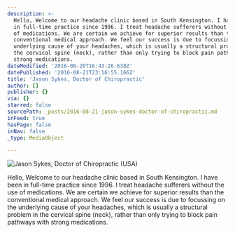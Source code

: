 ```yaml
---
description: >-
  Hello, Welcome to our headache clinic based in South Kensington. I have been
  in full-time practice since 1996. I treat headache sufferers without the use
  of medications. We are certain we achieve for superior results than the
  conventional medical approach. We feel our success is due to focussing on the
  underlying cause of your headaches, which is usually a structural problem in
  the cervical spine (neck), rather than only trying to block pain pathways with
  strong medications. 
dateModified: '2016-08-20T16:43:26.638Z'
datePublished: '2016-08-21T23:16:55.166Z'
title: 'Jason Sykes, Doctor of Chiropractic'
author: []
publisher: {}
via: {}
starred: false
sourcePath: _posts/2016-08-21-jason-sykes-doctor-of-chiropractic.md
inFeed: true
hasPage: false
inNav: false
_type: MediaObject

---
```

![Jason Sykes, Doctor of Chiropractic (USA)](https://the-grid-user-content.s3-us-west-2.amazonaws.com/b2070d57-83b6-440c-bb8d-2e42cd5d4a21.jpg)

Hello, Welcome to our headache clinic based in South Kensington. I have been in full-time practice since 1996\. I treat headache sufferers without the use of medications. We are certain we achieve for superior results than the conventional medical approach. We feel our success is due to focussing on the underlying cause of your headaches, which is usually a structural problem in the cervical spine (neck), rather than only trying to block pain pathways with strong medications.